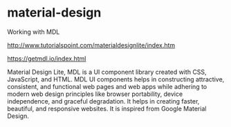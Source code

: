 # material-design


Working with MDL

http://www.tutorialspoint.com/materialdesignlite/index.htm

https://getmdl.io/index.html

Material Design Lite, MDL is a UI component library created with CSS, JavaScript, and HTML. MDL UI components helps in constructing attractive, consistent, and functional web pages and web apps while adhering to modern web design principles like browser portability, device independence, and graceful degradation. It helps in creating faster, beautiful, and responsive websites. It is inspired from Google Material Design.

